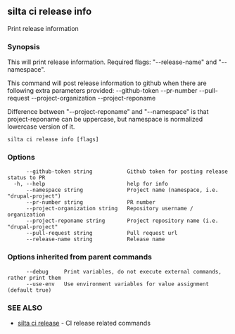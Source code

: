## silta ci release info

Print release information

### Synopsis

This will print release information. Required flags: "--release-name" and "--namespace". 

This command will post release information to github when there are following extra parameters provided:
--github-token
--pr-number
--pull-request
--project-organization
--project-reponame

Difference between "--project-reponame" and "--namespace" is that project-reponame can be uppercase, 
but namespace is normalized lowercase version of it.


```
silta ci release info [flags]
```

### Options

```
      --github-token string           Github token for posting release status to PR
  -h, --help                          help for info
      --namespace string              Project name (namespace, i.e. "drupal-project")
      --pr-number string              PR number
      --project-organization string   Repository username / organization
      --project-reponame string       Project repository name (i.e. "drupal-project"
      --pull-request string           Pull request url
      --release-name string           Release name
```

### Options inherited from parent commands

```
      --debug     Print variables, do not execute external commands, rather print them
      --use-env   Use environment variables for value assignment (default true)
```

### SEE ALSO

* [silta ci release](silta_ci_release.md)	 - CI release related commands

